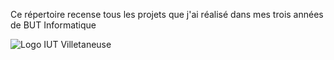 Ce répertoire recense tous les projets que j'ai réalisé dans mes trois années de BUT Informatique

<img src="https://iutv.univ-paris13.fr/wp-content/uploads/logotype-iutv-2023.png" alt="Logo IUT Villetaneuse">
